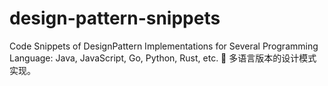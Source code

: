 # design-pattern-snippets
Code Snippets of DesignPattern Implementations for Several Programming Language: Java, JavaScript, Go, Python, Rust, etc.  :dizzy: 多语言版本的设计模式实现。

